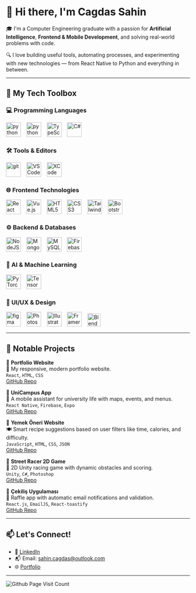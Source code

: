 # 👋 Hi there, I'm Cagdas Sahin

🎓 I'm a Computer Engineering graduate with a passion for **Artificial Intelligence**, **Frontend & Mobile Development**, and solving real-world problems with code.

🔍 I love building useful tools, automating processes, and experimenting with new technologies — from React Native to Python and everything in between.

---

## 🚀 My Tech Toolbox

<h3>💻 Programming Languages</h3>


<p>
  <a href="https://www.python.org/" target="_blank"><img alt="python" src="https://raw.githubusercontent.com/rahuldkjain/github-profile-readme-generator/master/src/images/icons/ProgrammingLanguages/python.svg" style="height:40px; width:40px" /></a>&nbsp;&nbsp;&nbsp;
  <a href="https://developer.mozilla.org/en-US/docs/Web/JavaScript" target="_blank" > <img alt="python" src="https://raw.githubusercontent.com/danielcranney/readme-generator/main/public/icons/skills/javascript-colored.svg" style="height:40px; width:40px" title="JavaScript"/></a>&nbsp;&nbsp;&nbsp;
  <a href="https://www.typescriptlang.org/" target="_blank" ><img src="https://raw.githubusercontent.com/danielcranney/readme-generator/main/public/icons/skills/typescript-colored.svg" style="height:40px; width:40px" title="TypeScript"/></a>&nbsp;&nbsp;&nbsp;
  <a href="https://docs.microsoft.com/en-us/dotnet/csharp/" target="_blank" rel="noreferrer">
    <img src="https://raw.githubusercontent.com/danielcranney/readme-generator/main/public/icons/skills/csharp-colored.svg" style="height:40px; width:40px" title="C#"/></a>
</p>

<h3>🛠️ Tools & Editors</h3>
<p>
  <a href="https://git-scm.com/" target="_blank"><img alt="git" src="https://www.vectorlogo.zone/logos/git-scm/git-scm-icon.svg" style="height:40px; width:40px" /></a>&nbsp;&nbsp;&nbsp;
  <a href="https://code.visualstudio.com/" target="_blank" ><img src="https://raw.githubusercontent.com/danielcranney/readme-generator/main/public/icons/skills/visualstudiocode-colored.svg" width="40" height="40" title="VS Code"/></a>&nbsp;&nbsp;&nbsp;
  <a href="https://developer.apple.com/xcode/" target="_blank" rel="noreferrer">
    <img src="https://raw.githubusercontent.com/danielcranney/readme-generator/main/public/icons/skills/xcode-colored.svg" width="40" height="40" title="XCode"/>
  </a>
</p>


<h3>🌐 Frontend Technologies</h3>
<p align="left">
  <a href="https://reactjs.org/" target="_blank" rel="noreferrer"><img src="https://raw.githubusercontent.com/danielcranney/readme-generator/main/public/icons/skills/react-colored.svg" width="40" height="40" title="React"/></a>&nbsp;&nbsp;&nbsp;
  <a href="https://vuejs.org/" target="_blank" rel="noreferrer"><img src="https://raw.githubusercontent.com/danielcranney/readme-generator/main/public/icons/skills/vuejs-colored.svg" width="40" height="40" title="Vue.js"/></a>&nbsp;&nbsp;&nbsp;
  <a href="https://developer.mozilla.org/en-US/docs/Glossary/HTML5" target="_blank" rel="noreferrer"><img src="https://raw.githubusercontent.com/danielcranney/readme-generator/main/public/icons/skills/html5-colored.svg" width="40" height="40" title="HTML5"/></a>&nbsp;&nbsp;&nbsp;
  <a href="https://www.w3.org/TR/CSS/#css" target="_blank" rel="noreferrer"><img src="https://raw.githubusercontent.com/danielcranney/readme-generator/main/public/icons/skills/css3-colored.svg" width="40" height="40" title="CSS3"/></a>&nbsp;&nbsp;&nbsp;
  <a href="https://tailwindcss.com/" target="_blank" rel="noreferrer"><img src="https://raw.githubusercontent.com/danielcranney/readme-generator/main/public/icons/skills/tailwindcss-colored.svg" width="40" height="40" title="TailwindCSS"/></a>&nbsp;&nbsp;&nbsp;
  <a href="https://getbootstrap.com/" target="_blank" rel="noreferrer"><img src="https://raw.githubusercontent.com/danielcranney/readme-generator/main/public/icons/skills/bootstrap-colored.svg" width="40" height="40" title="Bootstrap"/></a>&nbsp;&nbsp;&nbsp;
</p>

<h3>⚙️ Backend & Databases</h3>
<p align="left">
  <a href="https://nodejs.org/en/" target="_blank" rel="noreferrer"><img src="https://raw.githubusercontent.com/danielcranney/readme-generator/main/public/icons/skills/nodejs-colored.svg" width="40" height="40" title="NodeJS"/></a>&nbsp;&nbsp;&nbsp;
  <a href="https://www.mongodb.com/" target="_blank" rel="noreferrer"><img src="https://raw.githubusercontent.com/danielcranney/readme-generator/main/public/icons/skills/mongodb-colored.svg" width="40" height="40" title="MongoDB"/></a>&nbsp;&nbsp;&nbsp;
  <a href="https://www.mysql.com/" target="_blank" rel="noreferrer"><img src="https://raw.githubusercontent.com/danielcranney/readme-generator/main/public/icons/skills/mysql-colored.svg" width="40" height="40" title="MySQL"/></a>&nbsp;&nbsp;&nbsp;
  <a href="https://firebase.google.com/" target="_blank" rel="noreferrer"><img src="https://raw.githubusercontent.com/danielcranney/readme-generator/main/public/icons/skills/firebase-colored.svg" width="40" height="40" title="Firebase"/></a>
</p>

<h3>🤖 AI & Machine Learning</h3>
<p align="left">
  <a href="https://pytorch.org/" target="_blank" rel="noreferrer"><img src="https://raw.githubusercontent.com/danielcranney/readme-generator/main/public/icons/skills/pytorch-colored.svg" width="40" height="40" title="PyTorch"/></a>&nbsp;&nbsp;&nbsp;
  <a href="https://www.tensorflow.org/" target="_blank" rel="noreferrer"><img src="https://raw.githubusercontent.com/danielcranney/readme-generator/main/public/icons/skills/tensorflow-colored.svg" width="40" height="40" title="TensorFlow"/></a>&nbsp;&nbsp;&nbsp;
</p>

<h3>🎨 UI/UX & Design</h3>
<p>
  <img src="https://cdn.jsdelivr.net/gh/devicons/devicon/icons/figma/figma-original.svg" alt="figma" width="40" height="40"/>&nbsp;&nbsp;&nbsp;
  <a href="https://www.adobe.com/uk/products/photoshop.html" target="_blank"> <img src="https://raw.githubusercontent.com/danielcranney/readme-generator/main/public/icons/skills/photoshop-colored.svg" width="40" height="40" title="Photoshop"/></a>&nbsp;&nbsp;&nbsp;
  <a href="https://www.adobe.com/uk/products/illustrator.html" target="_blank" rel="noreferrer"><img src="https://raw.githubusercontent.com/danielcranney/readme-generator/main/public/icons/skills/illustrator-colored.svg" width="40" height="40" title="Illustrator"/></a>&nbsp;&nbsp;&nbsp;
  <a href="https://framer.com" target="_blank" rel="noreferrer"><img src="https://raw.githubusercontent.com/danielcranney/readme-generator/main/public/icons/skills/framer-colored.svg" width="40" height="40" title="Framer"/></a>&nbsp;&nbsp;&nbsp;
  <a href="https://www.blender.org/" target="_blank" rel="noreferrer"><img src="https://raw.githubusercontent.com/danielcranney/readme-generator/main/public/icons/skills/blender-colored.svg" width="36" height="36" title="Blender"/></a>
</p>


---

## 🧩 Notable Projects

🔹 **Portfolio Website**  
🎯 My responsive, modern portfolio website.  
`React`, `HTML`, `CSS`  
[GitHub Repo](https://github.com/sahincagdas/Portfolio)

🔹 **UniCampus App**  
🎯 A mobile assistant for university life with maps, events, and menus.  
`React Native`, `Firebase`, `Expo`  
[GitHub Repo](https://github.com/sahincagdas/Unicampus)

🔹 **Yemek Öneri Website**  
🍽️ Smart recipe suggestions based on user filters like time, calories, and difficulty.  
`JavaScript`, `HTML`, `CSS`, `JSON`  
[GitHub Repo](https://github.com/your-username/yemek-oneri)

🔹 **Street Racer 2D Game**  
🏁 2D Unity racing game with dynamic obstacles and scoring.  
`Unity`, `C#`, `Photoshop`  
[GitHub Repo](https://github.com/your-username/street-racer-2d)

🔹 **Çekiliş Uygulaması**  
🎁 Raffle app with automatic email notifications and validation.  
`React.js`, `EmailJS`, `React-toastify`  
[GitHub Repo](https://github.com/your-username/cekilis-uygulamasi)

---

## 📫 Let's Connect!

- 🔗 [LinkedIn](https://linkedin.com/in/sahincagdas)  
- 📬 Email: sahin.cagdas@outlook.com  
- 🌐 [Portfolio](http://sahincagdas.netlify.app)

---
![Github Page Visit Count](https://komarev.com/ghpvc/?username=sahincagdas)
